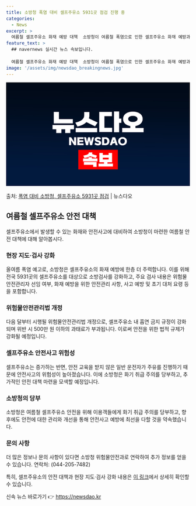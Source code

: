 ```yaml
---
title: 소방청 폭염 대비 셀프주유소 5931곳 점검 진행 중
categories:
  - News
excerpt: >
  여름철 셀프주유소 화재 예방 대책  소방청이 여름철 폭염으로 인한 셀프주유소 화재 예방과 안전사고 방지를 위…
feature_text: >
  ## navernews 실시간 뉴스 속보입니다.

  여름철 셀프주유소 화재 예방 대책  소방청이 여름철 폭염으로 인한 셀프주유소 화재 예방과 안전사고 방지를 위…
image: '/assets/img/newsdao_breakingnews.jpg'
---
```


![뉴스다오 속보](/assets/img/newsdao_breakingnews.jpg)

<p>출처: <a href="https://newsdao.kr/4148" rel="dofollow">폭염 대비 소방청, 셀프주유소 5931곳 점검</a> | 뉴스다오</p>

<h2 data-ke-size="size26">여름철 셀프주유소 안전 대책</h2>
<p data-ke-size="size16">셀프주유소에서 발생할 수 있는 화재와 안전사고에 대비하여 소방청이 마련한 여름철 안전 대책에 대해 알아봅시다.</p>

<h3>현장 지도·검사 강화</h3>
<p data-ke-size="size16">올여름 폭염 예고로, 소방청은 셀프주유소의 화재 예방에 한층 더 주력합니다. 이를 위해 전국 5931곳의 셀프주유소를 대상으로 소방검사를 강화하고, 주요 검사 내용은 위험물안전관리자 선임 여부, 화재 예방을 위한 안전관리 사항, 사고 예방 및 초기 대처 요령 등을 포함합니다.</p>

<h3>위험물안전관리법 개정</h3>
<p data-ke-size="size16">다음 달부터 시행될 위험물안전관리법 개정으로, 셀프주유소 내 흡연 금지 규정이 강화되며 위반 시 500만 원 이하의 과태료가 부과됩니다. 이로써 안전을 위한 법적 규제가 강화될 예정입니다.</p>

<h3>셀프주유소 안전사고 위험성</h3>
<p data-ke-size="size16">셀프주유소는 증가하는 반면, 안전 교육을 받지 않은 일반 운전자가 주유를 진행하기 때문에 안전사고의 위험성이 높아졌습니다. 이에 소방청은 화기 취급 주의를 당부하고, 추가적인 안전 대책 마련을 모색할 예정입니다.</p>

<h3>소방청의 당부</h3>
<p data-ke-size="size16">소방청은 여름철 셀프주유소 안전을 위해 이용객들에게 화기 취급 주의를 당부하고, 향후에도 안전에 대한 관리와 개선을 통해 안전사고 예방에 최선을 다할 것을 약속했습니다.</p>

<h3>문의 사항</h3>
<p data-ke-size="size16">더 많은 정보나 문의 사항이 있다면 소방청 위험물안전과로 연락하여 추가 정보를 얻을 수 있습니다. 연락처: (044-205-7482)</p>

특히, 셀프주유소의 안전 대책과 현장 지도·검사 강화 내용은 <a href="https://newsdao.kr/4148">이 링크</a>에서 상세히 확인할 수 있습니다. 

신속 뉴스 바로가기 👉 <a href="https://newsdao.kr" rel="dofollow">https://newsdao.kr</a>


